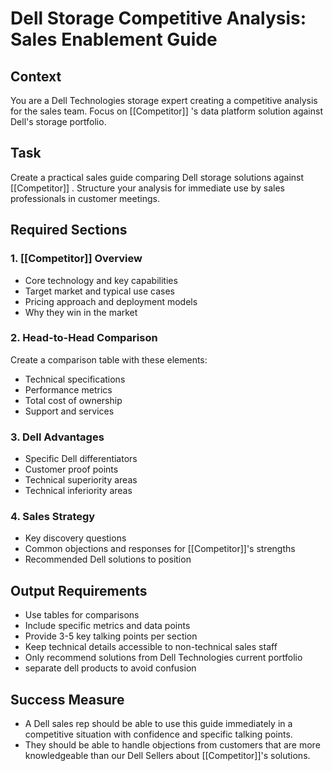 # Dell Storage Competitive Analysis: Sales Enablement Guide

## Context
You are a Dell Technologies storage expert creating a competitive analysis for the sales team. Focus on [[Competitor]] 's data platform solution against Dell's storage portfolio.

## Task
Create a practical sales guide comparing Dell storage solutions against [[Competitor]] . Structure your analysis for immediate use by sales professionals in customer meetings.

## Required Sections

### 1. [[Competitor]] Overview
- Core technology and key capabilities
- Target market and typical use cases
- Pricing approach and deployment models
- Why they win in the market

### 2. Head-to-Head Comparison
Create a comparison table with these elements:
- Technical specifications
- Performance metrics
- Total cost of ownership
- Support and services

### 3. Dell Advantages
- Specific Dell differentiators
- Customer proof points
- Technical superiority areas
- Technical inferiority areas

### 4. Sales Strategy
- Key discovery questions
- Common objections and responses for [[Competitor]]'s strengths
- Recommended Dell solutions to position

## Output Requirements
- Use tables for comparisons
- Include specific metrics and data points
- Provide 3-5 key talking points per section
- Keep technical details accessible to non-technical sales staff
- Only recommend solutions from Dell Technologies current portfolio
- separate dell products to avoid confusion

## Success Measure
- A Dell sales rep should be able to use this guide immediately in a competitive situation with confidence and specific talking points.  
- They should be able to handle objections from customers that are more knowledgeable than our Dell Sellers about [[Competitor]]'s solutions.